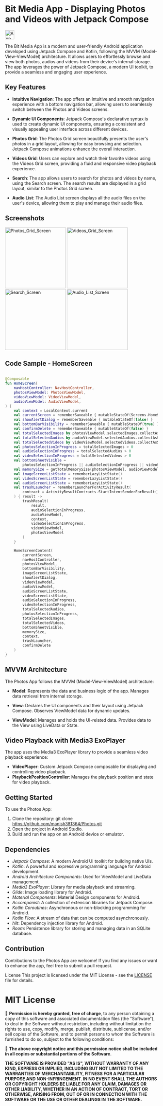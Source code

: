 # Bit Media App - Displaying Photos and Videos with Jetpack Compose

<img src="app/src/main/res/mipmap-xxxhdpi/ic_launcher.png" alt="App_Icon" width="30">

The Bit Media App is a modern and user-friendly Android application developed using Jetpack Compose
and Kotlin, following the MVVM (Model-View-ViewModel) architecture. It allows users to effortlessly
browse and view both photos, audios and videos from their device's internal storage. The app
leverages the power of Jetpack Compose, a modern UI toolkit, to provide a seamless and engaging user
experience.

## Key Features

- **Intuitive Navigation**: The app offers an intuitive and smooth navigation experience with a
  bottom navigation bar, allowing users to seamlessly switch between the Photos and Videos screens.

- **Dynamic UI Components**: Jetpack Compose's declarative syntax is used to create dynamic UI
  components, ensuring a consistent and visually appealing user interface across different devices.

- **Photos Grid**: The Photos Grid screen beautifully presents the user's photos in a grid layout,
  allowing for easy browsing and selection. Jetpack Compose animations enhance the overall
  interaction.

- **Videos Grid**: Users can explore and watch their favorite videos using the Videos Grid screen,
  providing a fluid and responsive video playback experience.

- **Search**: The app allows users to search for photos and videos by name, using the Search screen.
  The search results are displayed in a grid layout, similar to the Photos Grid screen.

- **Audio List**: The Audio List screen displays all the audio files on the user's device, allowing
  them to play and manage their audio files.

## Screenshots

<img src="screenshots/photos_grid_screen.png" alt="Photos_Grid_Screen" width="200"> <img src="screenshots/videos_grid_screen.png" alt="Videos_Grid_Screen" width="200">
<img src="screenshots/search_screen.png" alt="Search_Screen" width="200"> <img src="screenshots/audio_list_screen.png" alt="Audio_List_Screen" width="200">

## Code Sample - HomeScreen

```kotlin

@Composable
fun HomeScreen(
    navHostController: NavHostController,
    photosViewModel: PhotosViewModel,
    videoViewModel: VideoViewModel,
    audioViewModel: AudioViewModel,
) {
    val context = LocalContext.current
    val currentScreen = rememberSaveable { mutableStateOf(Screens.HomeScreen.route) }
    val showAlertDialog = rememberSaveable { mutableStateOf(false) }
    val bottomBarVisibility = rememberSaveable { mutableStateOf(true) }
    val confirmDelete = rememberSaveable { mutableStateOf(false) }
    val totalSelectedImages by photosViewModel.selectedImages.collectAsStateWithLifecycle()
    val totalSelectedAudios by audioViewModel.selectedAudios.collectAsStateWithLifecycle()
    val totalSelectedVideos by videoViewModel.selectedVideos.collectAsStateWithLifecycle()
    val photosSelectionInProgress = totalSelectedImages > 0
    val audioSelectionInProgress = totalSelectedAudios > 0
    val videoSelectionInProgress = totalSelectedVideos > 0
    val bottomSheetVisible =
        photosSelectionInProgress || audioSelectionInProgress || videoSelectionInProgress
    val memorySize = getTotalMemorySize(photosViewModel, audioViewModel, videoViewModel, context)
    val imageScreenListState = rememberLazyListState()
    val videoScreenListState = rememberLazyListState()
    val audioScreenListState = rememberLazyListState()
    val trashLauncher = rememberLauncherForActivityResult(
        contract = ActivityResultContracts.StartIntentSenderForResult()
    ) { result ->
        trashResult(
            result,
            audioSelectionInProgress,
            audioViewModel,
            context,
            videoSelectionInProgress,
            videoViewModel,
            photosViewModel
        )
    }

    HomeScreenContent(
        currentScreen,
        navHostController,
        photosViewModel,
        bottomBarVisibility,
        imageScreenListState,
        showAlertDialog,
        videoViewModel,
        audioViewModel,
        audioScreenListState,
        videoScreenListState,
        audioSelectionInProgress,
        videoSelectionInProgress,
        totalSelectedAudios,
        photosSelectionInProgress,
        totalSelectedImages,
        totalSelectedVideos,
        bottomSheetVisible,
        memorySize,
        context,
        trashLauncher,
        confirmDelete
    )
}
```

## MVVM Architecture

The Photos App follows the MVVM (Model-View-ViewModel) architecture:

- **Model**: Represents the data and business logic of the app. Manages data retrieval from internal
  storage.

- **View**: Declares the UI components and their layout using Jetpack Compose. Observes ViewModel
  data for dynamic updates.

- **ViewModel**: Manages and holds the UI-related data. Provides data to the View using LiveData or
  State.

## Video Playback with Media3 ExoPlayer

The app uses the Media3 ExoPlayer library to provide a seamless video playback experience:

- **VideoPlayer**: Custom Jetpack Compose composable for displaying and controlling video playback.
- **PlaybackPositionController**: Manages the playback position and state for video playback.

## Getting Started

To use the Photos App:

1. Clone the repository: git clone https://github.com/manish381364/Photos.git
2. Open the project in Android Studio.
3. Build and run the app on an Android device or emulator.

## Dependencies

- *Jetpack Compose*: A modern Android UI toolkit for building native UIs.
- *Kotlin*: A powerful and expressive programming language for Android development.
- *Android Architecture Components*: Used for ViewModel and LiveData management.
- *Media3 ExoPlayer*: Library for media playback and streaming.
- *Glide*: Image loading library for Android.
- *Material Components*: Material Design components for Android.
- *Accompanist*: A collection of extension libraries for Jetpack Compose.
- *Kotlin Coroutines*: Asynchronous or non-blocking programming for Android.
- *Kotlin Flow*: A stream of data that can be computed asynchronously.
- *hilt*: Dependency injection library for Android.
- *Room*: Persistence library for storing and managing data in an SQLite database.

## Contribution

Contributions to the Photos App are welcome! If you find any issues or want to enhance the app, feel
free to submit a pull request.

License
This project is licensed under the MIT License - see the [LICENSE](License.txt) file for details.

# MIT License

🌟 **Permission is hereby granted, free of charge**, to any person obtaining a copy
of this software and associated documentation files (the "Software"), to deal
in the Software without restriction, including without limitation the rights
to use, copy, modify, merge, publish, distribute, sublicense, and/or sell
copies of the Software, and to permit persons to whom the Software is
furnished to do so, subject to the following conditions:

🌟 **The above copyright notice and this permission notice shall be included in all
copies or substantial portions of the Software.**

**THE SOFTWARE IS PROVIDED "AS IS", WITHOUT WARRANTY OF ANY KIND, EXPRESS OR
IMPLIED, INCLUDING BUT NOT LIMITED TO THE WARRANTIES OF MERCHANTABILITY,
FITNESS FOR A PARTICULAR PURPOSE AND NON-INFRINGEMENT. IN NO EVENT SHALL THE
AUTHORS OR COPYRIGHT HOLDERS BE LIABLE FOR ANY CLAIM, DAMAGES OR OTHER
LIABILITY, WHETHER IN AN ACTION OF CONTRACT, TORT OR OTHERWISE, ARISING FROM,
OUT OF OR IN CONNECTION WITH THE SOFTWARE OR THE USE OR OTHER DEALINGS IN THE
SOFTWARE.**

